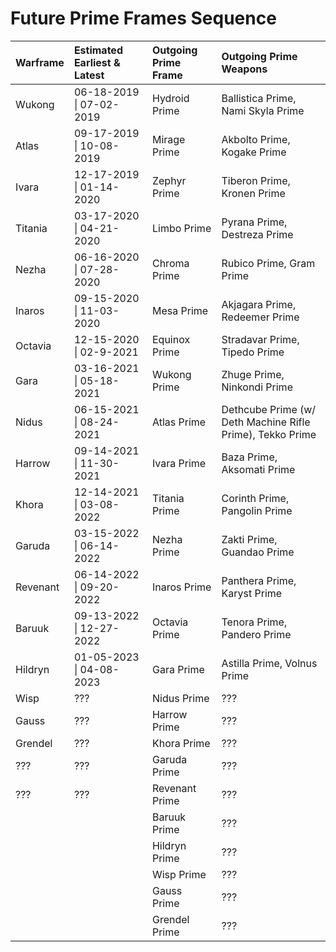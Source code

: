 # Future Prime Frames Sequence

| Warframe | Estimated Earliest & Latest | Outgoing Prime Frame | Outgoing Prime Weapons |
| :--- | :--- | :--- | :--- |
| Wukong | 06-18-2019 \| 07-02-2019 | Hydroid Prime | Ballistica Prime, Nami Skyla Prime |
| Atlas | 09-17-2019 \| 10-08-2019 | Mirage Prime | Akbolto Prime, Kogake Prime |
| Ivara | 12-17-2019 \| 01-14-2020 | Zephyr Prime | Tiberon Prime, Kronen Prime |
| Titania | 03-17-2020 \| 04-21-2020 | Limbo Prime | Pyrana Prime, Destreza Prime |
| Nezha | 06-16-2020 \| 07-28-2020 | Chroma Prime | Rubico Prime, Gram Prime |
| Inaros | 09-15-2020 \| 11-03-2020 | Mesa Prime | Akjagara Prime, Redeemer Prime |
| Octavia | 12-15-2020 \| 02-9-2021 | Equinox Prime | Stradavar Prime, Tipedo Prime |
| Gara | 03-16-2021 \| 05-18-2021 | Wukong Prime | Zhuge Prime, Ninkondi Prime |
| Nidus | 06-15-2021 \| 08-24-2021 | Atlas Prime | Dethcube Prime (w/ Deth Machine Rifle Prime), Tekko Prime |
| Harrow | 09-14-2021 \| 11-30-2021 | Ivara Prime | Baza Prime, Aksomati Prime |
| Khora | 12-14-2021 \| 03-08-2022 | Titania Prime | Corinth Prime, Pangolin Prime |
| Garuda | 03-15-2022 \| 06-14-2022 | Nezha Prime | Zakti Prime, Guandao Prime |
| Revenant | 06-14-2022 \| 09-20-2022 | Inaros Prime | Panthera Prime, Karyst Prime |
| Baruuk | 09-13-2022 \| 12-27-2022 | Octavia Prime | Tenora Prime, Pandero Prime |
| Hildryn | 01-05-2023 \| 04-08-2023 | Gara Prime | Astilla Prime, Volnus Prime |
| Wisp | ??? | Nidus Prime | ??? |
| Gauss | ??? | Harrow Prime | ??? |
| Grendel | ??? | Khora Prime | ??? |
| ??? | ??? | Garuda Prime | ??? |
| ??? | ??? | Revenant Prime | ??? |
|  |  | Baruuk Prime | ??? |
|  |  | Hildryn Prime | ??? |
|  |  | Wisp Prime | ??? |
|  |  | Gauss Prime | ??? |
|  |  | Grendel Prime | ??? |

